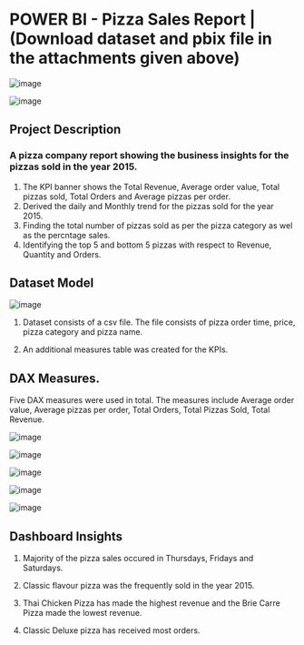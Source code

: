 # POWER BI - Pizza Sales Report | (Download dataset and pbix file in the attachments given above)
![image](https://github.com/Gokul-Raman-98/Power-BI-Projects/assets/168402268/b7bd149a-5f2d-4c72-9463-30e8c20ebc10)

![image](https://github.com/Gokul-Raman-98/Power-BI-Projects/assets/168402268/eef43830-aea3-47ad-8a33-dc3cdcc7ea46)

## Project Description
### A pizza company report showing the business insights for the pizzas sold in the year 2015.

1. The KPI banner shows the Total Revenue, Average order value, Total pizzas sold, Total Orders and Average pizzas per order.
2. Derived the daily and Monthly trend for the pizzas sold for the year 2015.
3. Finding the total number of pizzas sold as per the pizza category as wel as the percntage sales.
4. Identifying the top 5 and bottom 5 pizzas with respect to Revenue, Quantity and Orders.

## Dataset Model
![image](https://github.com/Gokul-Raman-98/Power-BI-Projects/assets/168402268/3917bd0d-5119-4fe4-a62e-b8085a4ef7a4)

1. Dataset consists of a csv file. The file consists of pizza order time, price, pizza category and pizza name.

2. An additional measures table was created for the KPIs.

## DAX Measures.
Five DAX measures were used in total. The measures include Average order value, Average pizzas per order, Total Orders, Total Pizzas Sold, Total Revenue.

![image](https://github.com/Gokul-Raman-98/Power-BI-Projects/assets/168402268/365dc6cc-c27d-4295-8f47-ba5de46f8678)

![image](https://github.com/Gokul-Raman-98/Power-BI-Projects/assets/168402268/9e4cbb5c-a2a3-4c08-ab94-057fb5f6dc79)

![image](https://github.com/Gokul-Raman-98/Power-BI-Projects/assets/168402268/6eee6b24-8285-45ba-b17d-945d68a58191)

![image](https://github.com/Gokul-Raman-98/Power-BI-Projects/assets/168402268/44f88c91-2357-4532-8fcf-6b1dab913724)

![image](https://github.com/Gokul-Raman-98/Power-BI-Projects/assets/168402268/5753aa20-a121-4e3e-ae41-c5531470cfee)


## Dashboard Insights
1. Majority of the pizza sales occured in Thursdays, Fridays and Saturdays.

2. Classic flavour pizza was the frequently sold  in the year 2015.

3. Thai Chicken Pizza has made the highest revenue and the Brie Carre Pizza made the lowest revenue.

4. Classic Deluxe pizza has received most orders.
